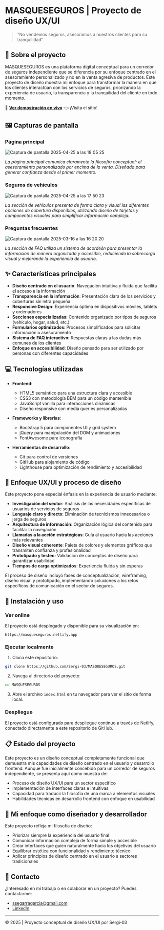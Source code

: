 # MASQUESEGUROS | Proyecto de diseño UX/UI

> "No vendemos seguros, asesoramos a nuestros clientes para su tranquilidad"

## 📌 Sobre el proyecto

MASQUESEGUROS es una plataforma digital conceptual para un corredor de seguros independiente que se diferencia por su enfoque centrado en el asesoramiento personalizado y no en la venta agresiva de productos. Este proyecto de diseño muestra mi enfoque para transformar la manera en que los clientes interactúan con los servicios de seguros, priorizando la experiencia de usuario, la transparencia y la tranquilidad del cliente en todo momento.

🔗 **[Ver demostración en vivo](https://masqueseguros.netlify.app)** 👈 ¡Visita el sitio!

## 🖼️ Capturas de pantalla

### Página principal
![Captura de pantalla 2025-04-25 a las 18 05 25](https://github.com/user-attachments/assets/74528521-2669-44ff-abe5-2390a2430291)


*La página principal comunica claramente la filosofía conceptual: el asesoramiento personalizado por encima de la venta. Diseñada para generar confianza desde el primer momento.*

### Seguros de vehículos
![Captura de pantalla 2025-04-25 a las 17 50 23](https://github.com/user-attachments/assets/e7ae924a-92a1-494e-95a5-4d04d2c3cab1)


*La sección de vehículos presenta de forma clara y visual las diferentes opciones de cobertura disponibles, utilizando diseño de tarjetas y componentes visuales para simplificar información compleja.*

### Preguntas frecuentes
![Captura de pantalla 2025-03-16 a las 16 20 20](https://github.com/user-attachments/assets/062aee32-7361-49c3-9653-e64772fa36ad)


*La sección de FAQ utiliza un sistema de acordeón para presentar la información de manera organizada y accesible, reduciendo la sobrecarga visual y mejorando la experiencia de usuario.*

## ✨ Características principales

- **Diseño centrado en el usuario**: Navegación intuitiva y fluida que facilita el acceso a la información
- **Transparencia en la información**: Presentación clara de los servicios y coberturas sin letra pequeña
- **Responsive Design**: Experiencia óptima en dispositivos móviles, tablets y ordenadores
- **Secciones especializadas**: Contenido organizado por tipos de seguros (vehículo, hogar, salud, etc.)
- **Formularios optimizados**: Procesos simplificados para solicitar información o asesoramiento
- **Sistema de FAQ interactivo**: Respuestas claras a las dudas más comunes de los clientes
- **Enfoque en accesibilidad**: Diseño pensado para ser utilizado por personas con diferentes capacidades

## 💻 Tecnologías utilizadas

- **Frontend**: 
  - HTML5 semántico para una estructura clara y accesible
  - CSS3 con metodología BEM para un código mantenible
  - JavaScript vanilla para interacciones dinámicas
  - Diseño responsive con media queries personalizadas

- **Frameworks y librerías**:
  - Bootstrap 5 para componentes UI y grid system
  - jQuery para manipulación del DOM y animaciones
  - FontAwesome para iconografía

- **Herramientas de desarrollo**:
  - Git para control de versiones
  - GitHub para alojamiento de código
  - Lighthouse para optimización de rendimiento y accesibilidad

## 📱 Enfoque UX/UI y proceso de diseño

Este proyecto pone especial énfasis en la experiencia de usuario mediante:

- **Investigación del sector**: Análisis de las necesidades específicas de usuarios de servicios de seguros
- **Lenguaje claro y directo**: Eliminación de tecnicismos innecesarios o jerga de seguros
- **Arquitectura de información**: Organización lógica del contenido para facilitar la navegación
- **Llamadas a la acción estratégicas**: Guía al usuario hacia las acciones más relevantes
- **Diseño visual coherente**: Paleta de colores y elementos gráficos que transmiten confianza y profesionalidad
- **Prototipado y testeo**: Validación de conceptos de diseño para garantizar usabilidad
- **Tiempos de carga optimizados**: Experiencia fluida y sin esperas

El proceso de diseño incluyó fases de conceptualización, wireframing, diseño visual y prototipado, implementando soluciones a los retos específicos de comunicación en el sector de seguros.


## 🚀 Instalación y uso

### Ver online

El proyecto está desplegado y disponible para su visualización en:
```
https://masqueseguros.netlify.app
```

### Ejecutar localmente

1. Clona este repositorio:
```bash
git clone https://github.com/Sergi-03/MASQUESEGUROS.git
```

2. Navega al directorio del proyecto:
```bash
cd MASQUESEGUROS
```

3. Abre el archivo `index.html` en tu navegador para ver el sitio de forma local.

### Despliegue

El proyecto está configurado para despliegue continuo a través de Netlify, conectado directamente a este repositorio de GitHub.

## 📋 Estado del proyecto

Este proyecto es un diseño conceptual completamente funcional que demuestra mis capacidades de diseño centrado en el usuario y desarrollo frontend. Aunque fue inicialmente concebido para un corredor de seguros independiente, se presenta aquí como muestra de:

- Proceso de diseño UX/UI para un sector específico
- Implementación de interfaces claras e intuitivas
- Capacidad para traducir la filosofía de una marca a elementos visuales
- Habilidades técnicas en desarrollo frontend con enfoque en usabilidad

## 🎨 Mi enfoque como diseñador y desarrollador

Este proyecto refleja mi filosofía de diseño:

- Priorizar siempre la experiencia del usuario final
- Comunicar información compleja de forma simple y accesible
- Crear interfaces que guíen naturalmente hacia los objetivos del usuario
- Equilibrar estética con funcionalidad y rendimiento técnico
- Aplicar principios de diseño centrado en el usuario a sectores tradicionales

## 👥 Contacto

¿Interesado en mi trabajo o en colaborar en un proyecto? Puedes contactarme:
- ssegarragarcia@gmail.com
- [LinkedIn](https://www.linkedin.com/in/sergi-segarra-garcía) 

---

© 2025 | Proyecto conceptual de diseño UX/UI por Sergi-03
